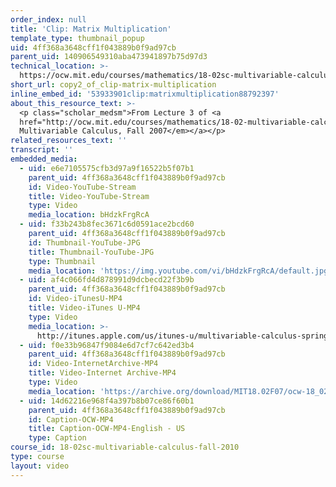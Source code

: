 ```yaml
---
order_index: null
title: 'Clip: Matrix Multiplication'
template_type: thumbnail_popup
uid: 4ff368a3648cff1f043889b0f9ad97cb
parent_uid: 140906549310aba473941897b75d97d3
technical_location: >-
  https://ocw.mit.edu/courses/mathematics/18-02sc-multivariable-calculus-fall-2010/1.-vectors-and-matrices/part-b-matrices-and-systems-of-equations/session-9-matrix-multiplication/copy2_of_clip-matrix-multiplication
short_url: copy2_of_clip-matrix-multiplication
inline_embed_id: '53933901clip:matrixmultiplication88792397'
about_this_resource_text: >-
  <p class="scholar_medsm">From Lecture 3 of <a
  href="http://ocw.mit.edu/courses/mathematics/18-02-multivariable-calculus-fall-2007/video-lectures/"><em>18.02
  Multivariable Calculus, Fall 2007</em></a></p>
related_resources_text: ''
transcript: ''
embedded_media:
  - uid: e6e7105575cfb3d97a9f16522b5f07b1
    parent_uid: 4ff368a3648cff1f043889b0f9ad97cb
    id: Video-YouTube-Stream
    title: Video-YouTube-Stream
    type: Video
    media_location: bHdzkFrgRcA
  - uid: f33b243b8fec3671c6d0591ace2bcd60
    parent_uid: 4ff368a3648cff1f043889b0f9ad97cb
    id: Thumbnail-YouTube-JPG
    title: Thumbnail-YouTube-JPG
    type: Thumbnail
    media_location: 'https://img.youtube.com/vi/bHdzkFrgRcA/default.jpg'
  - uid: af4c066fd4d878991d9dcbecd22f3b9b
    parent_uid: 4ff368a3648cff1f043889b0f9ad97cb
    id: Video-iTunesU-MP4
    title: Video-iTunes U-MP4
    type: Video
    media_location: >-
      http://itunes.apple.com/us/itunes-u/multivariable-calculus-spring/id354869122
  - uid: f0e33b96847f9084e6d7cf7c642ed3b4
    parent_uid: 4ff368a3648cff1f043889b0f9ad97cb
    id: Video-InternetArchive-MP4
    title: Video-Internet Archive-MP4
    type: Video
    media_location: 'https://archive.org/download/MIT18.02F07/ocw-18_02-f07-lec03_300k.mp4'
  - uid: 14d62216e968f4a397b8b07ce86f60b1
    parent_uid: 4ff368a3648cff1f043889b0f9ad97cb
    id: Caption-OCW-MP4
    title: Caption-OCW-MP4-English - US
    type: Caption
course_id: 18-02sc-multivariable-calculus-fall-2010
type: course
layout: video
---
```

